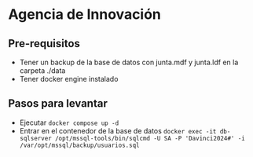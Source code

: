 # Agencia de Innovación

## Pre-requisitos
- Tener un backup de la base de datos con junta.mdf y junta.ldf en la carpeta ./data
- Tener docker engine instalado

## Pasos para levantar
- Ejecutar `docker compose up -d`
- Entrar en el contenedor de la base de datos `docker exec -it db-sqlserver /opt/mssql-tools/bin/sqlcmd -U SA -P 'Davinci2024#' -i /var/opt/mssql/backup/usuarios.sql`